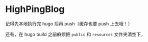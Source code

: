 # HighPingBlog

记得先本地执行完 hugo 后再 push（缓存也要 push 上去哦！）

还有，在 hugo build 之前麻烦把 `public` 和 `resources` 文件夹清空下，